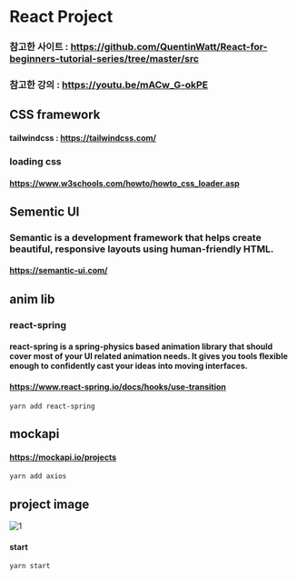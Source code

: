 # React Project

### 참고한 사이트 : https://github.com/QuentinWatt/React-for-beginners-tutorial-series/tree/master/src
### 참고한 강의 : https://youtu.be/mACw_G-okPE

## CSS framework
#### tailwindcss : https://tailwindcss.com/
### loading css
#### https://www.w3schools.com/howto/howto_css_loader.asp

## Sementic UI 
### Semantic is a development framework that helps create beautiful, responsive layouts using human-friendly HTML.
#### https://semantic-ui.com/


## anim lib
### react-spring
#### react-spring is a spring-physics based animation library that should cover most of your UI related animation needs. It gives you tools flexible enough to confidently cast your ideas into moving interfaces.
#### https://www.react-spring.io/docs/hooks/use-transition
`yarn add react-spring`


## mockapi
#### https://mockapi.io/projects
`yarn add axios`


## project image
![1](https://user-images.githubusercontent.com/58140426/109447843-000e2500-7a88-11eb-8153-c548a44614b5.JPG)


#### start
`yarn start`
